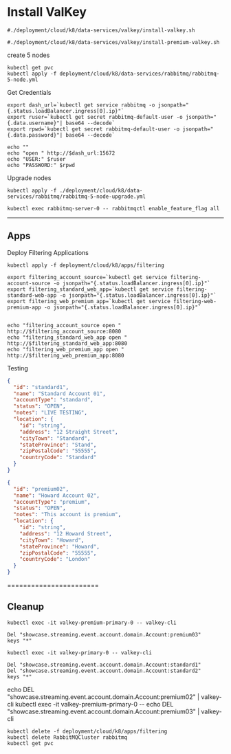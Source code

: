 # Install ValKey

```shell
#./deployment/cloud/k8/data-services/valkey/install-valkey.sh
```

```shell
#./deployment/cloud/k8/data-services/valkey/install-premium-valkey.sh
```

create 5 nodes

```shell
kubectl get pvc
kubectl apply -f deployment/cloud/k8/data-services/rabbitmq/rabbitmq-5-node.yml
```

Get Credentials 

```shell
export dash_url=`kubectl get service rabbitmq -o jsonpath="{.status.loadBalancer.ingress[0].ip}"`
export ruser=`kubectl get secret rabbitmq-default-user -o jsonpath="{.data.username}"| base64 --decode`
export rpwd=`kubectl get secret rabbitmq-default-user -o jsonpath="{.data.password}"| base64 --decode`

echo ""
echo "open " http://$dash_url:15672
echo "USER:" $ruser
echo "PASSWORD:" $rpwd
```


Upgrade nodes


```shell
kubectl apply -f ./deployment/cloud/k8/data-services/rabbitmq/rabbitmq-5-node-upgrade.yml
```

```shell
kubectl exec rabbitmq-server-0 -- rabbitmqctl enable_feature_flag all
```

------------

## Apps

Deploy Filtering Applications

```shell
kubectl apply -f deployment/cloud/k8/apps/filtering
```


```shell
export filtering_account_source=`kubectl get service filtering-account-source -o jsonpath="{.status.loadBalancer.ingress[0].ip}"`
export filtering_standard_web_app=`kubectl get service filtering-standard-web-app -o jsonpath="{.status.loadBalancer.ingress[0].ip}"`
export filtering_web_premium_app=`kubectl get service filtering-web-premium-app -o jsonpath="{.status.loadBalancer.ingress[0].ip}"`


echo "filtering_account_source open " http://$filtering_account_source:8080
echo "filtering_standard_web_app open " http://$filtering_standard_web_app:8080
echo "filtering_web_premium_app open " http://$filtering_web_premium_app:8080

```

Testing



```json
{
  "id": "standard1",
  "name": "Standard Account 01",
  "accountType": "standard",
  "status": "OPEN",
  "notes": "LIVE TESTING",
  "location": {
    "id": "string",
    "address": "12 Straight Street",
    "cityTown": "Standard",
    "stateProvince": "Stand",
    "zipPostalCode": "55555",
    "countryCode": "Standard"
  }
}
```


```json
{
  "id": "premium02",
  "name": "Howard Account 02",
  "accountType": "premium",
  "status": "OPEN",
  "notes": "This account is premium",
  "location": {
    "id": "string",
    "address": "12 Howard Street",
    "cityTown": "Howard",
    "stateProvince": "Howard",
    "zipPostalCode": "55555",
    "countryCode": "London"
  }
}
```



=======================

## Cleanup 



```shell
kubectl exec -it valkey-premium-primary-0 -- valkey-cli

Del "showcase.streaming.event.account.domain.Account:premium03"
keys "*"
```


```shell
kubectl exec -it valkey-primary-0 -- valkey-cli

Del "showcase.streaming.event.account.domain.Account:standard1"
Del "showcase.streaming.event.account.domain.Account:standard2"
keys "*" 
```

echo DEL "showcase.streaming.event.account.domain.Account:premium02" | valkey-cli
kubectl exec -it valkey-premium-primary-0 -- echo DEL "showcase.streaming.event.account.domain.Account:premium03" | valkey-cli

 
```shell
kubectl delete -f deployment/cloud/k8/apps/filtering
kubectl delete RabbitMQCluster rabbitmq
kubectl get pvc
```